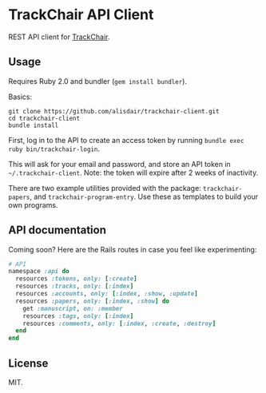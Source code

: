 # TrackChair API Client

REST API client for [TrackChair][trackchair].

[trackchair]: https://www.trackchair.com/

## Usage

Requires Ruby 2.0 and bundler (`gem install bundler`).

Basics:

    git clone https://github.com/alisdair/trackchair-client.git
    cd trackchair-client
    bundle install

First, log in to the API to create an access token by running `bundle exec ruby bin/trackchair-login`.

This will ask for your email and password, and store an API token in `~/.trackchair-client`. Note: the token will expire after 2 weeks of inactivity.

There are two example utilities provided with the package: `trackchair-papers`, and `trackchair-program-entry`. Use these as templates to build your own programs.

## API documentation

Coming soon? Here are the Rails routes in case you feel like experimenting:

```ruby
# API
namespace :api do
  resources :tokens, only: [:create]
  resources :tracks, only: [:index]
  resources :accounts, only: [:index, :show, :update]
  resources :papers, only: [:index, :show] do
    get :manuscript, on: :member
    resources :tags, only: [:index]
    resources :comments, only: [:index, :create, :destroy]
  end
end
```

## License

MIT.
